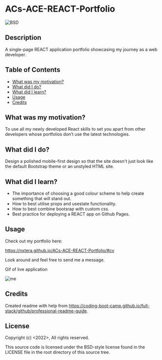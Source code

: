 # ACs-ACE-REACT-Portfolio

![BSD](https://img.shields.io/badge/license-BSD3-green)

## Description
A single-page REACT application portfolio showcasing my journey as a web developer.

## Table of Contents
- [What was my motivation?](#what-was-my-motivation)
- [What did I do?](#what-did-i-do)
- [What did I learn?](#what-did-i-learn)
- [Usage](#usage)
- [Credits](#credits)

## What was my motivation?
To use all my newly developed React skills to set you apart from other developers whose portfolios don’t use the latest technologies.

## What did I do?
Design a polished mobile-first design so that the site doesn't just look like the default Bootstrap theme or an unstyled HTML site.

## What did I learn?
- The importance of choosing a good colour scheme to help create something that will stand out.
- How to best utilise props and usestate functionality. 
- How to best combine bootsrap with custom css.
- Best practice for deploying a REACT app on Github Pages.

## Usage
Check out my portfolio here:

https://nxtera.github.io/ACs-ACE-REACT-Portfolio/#cv

Look around and feel free to send me a message.

Gif of live application 

![me](https://github.com/nxtera/ACs-ACE-REACT-Portfolio/blob/main/public/images/ACs-ACE-REACT-Portfolio-Demo.gif)


## Credits
Created readme with help from https://coding-boot-camp.github.io/full-stack/github/professional-readme-guide.


## License
Copyright (c) <2022>, <Ashleigh>
All rights reserved.

This source code is licensed under the BSD-style license found in the
LICENSE file in the root directory of this source tree. 
